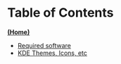 # Table of Contents
[**\(Home\)**](./index.md)

* [Required software](./swrq.md)
* [KDE Themes, Icons, etc](themes.md)
